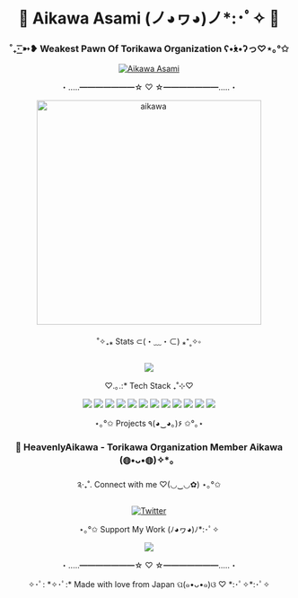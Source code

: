 <div align="center">

# 🎀 Aikawa Asami (ノ◕ヮ◕)ノ*:･ﾟ✧ 🌸

### ˚₊· ͟͟͞͞➳❥ Weakest Pawn Of Torikawa Organization ʕ•́ᴥ•̀ʔっ♡⋆｡°✩

<a href="https://github.com/AikawaAsami">
  <img src="https://komarev.com/ghpvc/?username=AikawaAsami&abbreviated=true&color=ff69b4&style=for-the-badge" alt="Aikawa Asami"/>
</a>

・‥…━━━━━━━☆ ♡ ☆━━━━━━━…‥・

<img src="https://github.com/AikawaAsami/AikawaAsami/assets/114198361/e1db1918-3e3c-4c25-a808-2a0cfd4506cb" alt="aikawa" width="400"/>

˚✧₊⁎ Stats ⊂(・﹏・⊂) ⁎⁺˳✧༚

<img src="https://github-readme-stats.vercel.app/api?username=AikawaAsami&show_icons=true&theme=radical&title_color=ff69b4&icon_color=ff69b4&border_color=ff69b4"/>

♡.｡.:* Tech Stack ₊˚⊹♡

<img src="https://img.shields.io/badge/HTML-FF69B4?style=for-the-badge&logo=html5&logoColor=white"/>
<img src="https://img.shields.io/badge/C%23-FFB6C1?style=for-the-badge&logo=c-sharp&logoColor=white"/>
<img src="https://img.shields.io/badge/.NET-FF69B4?style=for-the-badge&logo=dotnet&logoColor=white"/>
<img src="https://img.shields.io/badge/Lua-FFB6C1?style=for-the-badge&logo=lua&logoColor=white"/>
<img src="https://img.shields.io/badge/Assembly-FF69B4?style=for-the-badge&logo=assemblyscript&logoColor=white"/>
<img src="https://img.shields.io/badge/Ruby-FFB6C1?style=for-the-badge&logo=ruby&logoColor=white"/>
<img src="https://img.shields.io/badge/CSS-FF69B4?style=for-the-badge&logo=css3&logoColor=white"/>
<img src="https://img.shields.io/badge/C++-FFB6C1?style=for-the-badge&logo=cplusplus&logoColor=white"/>
<img src="https://img.shields.io/badge/C-FF69B4?style=for-the-badge&logo=c&logoColor=white"/>
<img src="https://img.shields.io/badge/PHP-FFB6C1?style=for-the-badge&logo=php&logoColor=white"/>
<img src="https://img.shields.io/badge/Shell-FF69B4?style=for-the-badge&logo=gnu-bash&logoColor=white"/>
<img src="https://img.shields.io/badge/Wayland-FFB6C1?style=for-the-badge&logo=wayland&logoColor=white"/>



⋆｡°✩ Projects ٩(◕‿◕｡)۶ ✩°｡⋆

### 🌸 HeavenlyAikawa - Torikawa Organization Member Aikawa (◍•ᴗ•◍)✧*。

༉‧₊˚. Connect with me ♡(◡‿◡✿) ⋆｡°✩

[![Twitter](https://img.shields.io/badge/Twitter-FF69B4?style=for-the-badge&logo=Twitter&logoColor=white)](https://twitter.com/ch_asami)

⋆｡°✩ Support My Work (ﾉ◕ヮ◕)ﾉ*:･ﾟ✧

<a href="https://ko-fi.com/heavenlyaikawa">
  <img src="https://img.shields.io/badge/Buy%20Me%20a%20Coffee-FFB6C1?style=for-the-badge&logo=ko-fi&logoColor=white&label=Support%20on%20Ko-fi&labelColor=FF69B4"/>
</a>

・‥…━━━━━━━☆ ♡ ☆━━━━━━━…‥・

<p align="center">✧･ﾟ: *✧･ﾟ:* Made with love from Japan ପ(๑•ᴗ•๑)ଓ ♡ *:･ﾟ✧*:･ﾟ✧</p>

</div>

